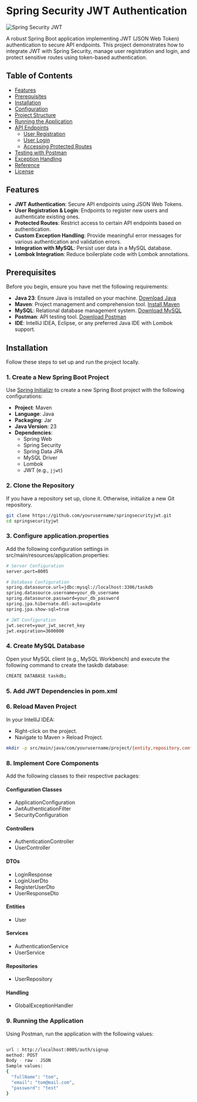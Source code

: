 # Spring Security JWT Authentication

![Spring Security JWT](https://img.shields.io/badge/Spring%20Security-JWT-6DB33F?logo=spring&logoColor=white)

A robust Spring Boot application implementing JWT (JSON Web Token) authentication to secure API endpoints. This project demonstrates how to integrate JWT with Spring Security, manage user registration and login, and protect sensitive routes using token-based authentication.

## Table of Contents

- [Features](#features)
- [Prerequisites](#prerequisites)
- [Installation](#installation)
- [Configuration](#configure-applicationproperties-file)
- [Project Structure](#project-structure)
- [Running the Application](#running-the-application)
- [API Endpoints](#api-endpoints)
  - [User Registration](#user-registration)
  - [User Login](#user-login)
  - [Accessing Protected Routes](#accessing-protected-routes)
- [Testing with Postman](#testing-with-postman)
- [Exception Handling](#exception-handling)
- [Reference](#reference)
- [License](#license)

## Features

- **JWT Authentication**: Secure API endpoints using JSON Web Tokens.
- **User Registration & Login**: Endpoints to register new users and authenticate existing ones.
- **Protected Routes**: Restrict access to certain API endpoints based on authentication.
- **Custom Exception Handling**: Provide meaningful error messages for various authentication and validation errors.
- **Integration with MySQL**: Persist user data in a MySQL database.
- **Lombok Integration**: Reduce boilerplate code with Lombok annotations.

## Prerequisites

Before you begin, ensure you have met the following requirements:

- **Java 23**: Ensure Java is installed on your machine. [Download Java](https://www.oracle.com/java/technologies/javase/jdk23-downloads.html)
- **Maven**: Project management and comprehension tool. [Install Maven](https://maven.apache.org/install.html)
- **MySQL**: Relational database management system. [Download MySQL](https://dev.mysql.com/downloads/mysql/)
- **Postman**: API testing tool. [Download Postman](https://www.postman.com/downloads/)
- **IDE**: IntelliJ IDEA, Eclipse, or any preferred Java IDE with Lombok support.

## Installation

Follow these steps to set up and run the project locally.

### 1. Create a New Spring Boot Project

Use [Spring Initializr](https://start.spring.io/) to create a new Spring Boot project with the following configurations:

- **Project**: Maven
- **Language**: Java
- **Packaging**: Jar
- **Java Version**: 23
- **Dependencies**:
  - Spring Web
  - Spring Security
  - Spring Data JPA
  - MySQL Driver
  - Lombok
  - JWT (e.g., `jjwt`)

### 2. Clone the Repository

If you have a repository set up, clone it. Otherwise, initialize a new Git repository.

```bash
git clone https://github.com/yourusername/springsecurityjwt.git
cd springsecurityjwt
```
### 3. Configure application.properties
Add the following configuration settings in src/main/resources/application.properties:

```bash
# Server Configuration
server.port=8005

# Database Configuration
spring.datasource.url=jdbc:mysql://localhost:3306/taskdb
spring.datasource.username=your_db_username
spring.datasource.password=your_db_password
spring.jpa.hibernate.ddl-auto=update
spring.jpa.show-sql=true

# JWT Configuration
jwt.secret=your_jwt_secret_key
jwt.expiration=3600000
```

### 4. Create MySQL Database
Open your MySQL client (e.g., MySQL Workbench) and execute the following command to create the taskdb database:

```bash
CREATE DATABASE taskdb;
```

### 5. Add JWT Dependencies in pom.xml
### 6. Reload Maven Project
In your IntelliJ IDEA:

- Right-click on the project.
- Navigate to Maven > Reload Project.

```bash
mkdir -p src/main/java/com/yourusername/project/{entity,repository,config,service,controller,dto,exception}
```

### 8. Implement Core Components
Add the following classes to their respective packages:

#### Configuration Classes
- ApplicationConfiguration
- JwtAuthenticationFilter
- SecurityConfiguration

#### Controllers

- AuthenticationController
- UserController

#### DTOs

- LoginResponse
- LoginUserDto
- RegisterUserDto
- UserResponseDto

#### Entities

- User

#### Services

- AuthenticationService
- UserService

#### Repositories

- UserRepository

#### Handling

- GlobalExceptionHandler

### 9. Running the Application
Using Postman, run the application with the following values:

```bash

url : http://localhost:8005/auth/signup
method: POST
Body - raw - JSON
Sample values:
{
  "fullName": "tom",
  "email": "tom@mail.com",
  "password": "test"
}
```